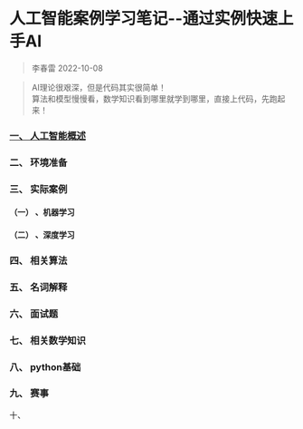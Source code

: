 # 人工智能案例学习笔记--通过实例快速上手AI
> 李春雷 2022-10-08



> <html>
>  AI理论很艰深，但是代码其实很简单！<br>
>  算法和模型慢慢看，数学知识看到哪里就学到哪里，直接上代码，先跑起来！
> </html>



### [ 一、 人工智能概述](https://github.com/szliszt/AI_Study_Notes_ByCase/blob/main/1.md)


### 二、 环境准备

### 三、 实际案例
#### （一） 、机器学习

#### （二） 、深度学习

### 四、 相关算法

### 五、 名词解释

### 六、 面试题

### 七、 相关数学知识

### 八、 python基础

### 九、 赛事


十、 

